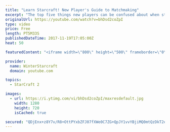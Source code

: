 ```yaml
---
title: "Learn Starcraft! New Player's Guide to Matchmaking"
excerpt: "The top five things new players can be confused about when starting off playing Starcraft 2!"
originalUrl: https://youtube.com/watch?v=bhDsd2coZpI
type: video
price: Free
length: PT5M33S
publishedDateTime: 2017-11-19T17:05:00Z
heat: 50

featuredContent: "<iframe width=\"800\" height=\"500\" frameborder=\"0\" src=\"https://www.youtube.com/embed/bhDsd2coZpI\" allow=\"accelerometer; autoplay; encrypted-media; gyroscope; picture-in-picture\" allowfullscreen></iframe>"

provider:
  name: WinterStarcraft
  domain: youtube.com

topics:
  - StarCraft 2

images:
  - url: https://i.ytimg.com/vi/bhDsd2coZpI/maxresdefault.jpg
    width: 1280
    height: 720
    isCached: true

secured: "QDjEnx+z8Y7v/R8+OttPYxbZFJ07fXWe0C7ZG+QpJY1vvYBjiMQ0mtQzDkT2eWqNl6qLJbk7sSTDWN/GlvVldCH/doCgsb/i/+gVa0OmH259X2VKVUiy+9Pdp9uWAFykJkcv6/bQBHM3118tBRwIkcyaHuuEIpa0yGLplTu3Ri+0kz4qwMDeb2HVR/6Y5UHZPWewFsSJSXYjItoLU3GgmRaBct71nB/gEWB9PDqJpjvd50zW1V1UAOg8nr0VfsGmbWoircxmjO0TfOVsWwmtAaY99M3ecZJL12Lvw4ZiDnyyhvADQyTqOFqEnTZ5NDNauzuzZi2gvSQZB3rro5j3cOS6wxDoZk9y3t3evaBv/P+klUIasNF8SPy094WCS3DdVQlGhn663d7gH657tVENO5FdzWkBR/vHlWgfp+tGKyU=;zrZYovcVyZEmeuX0b6tUsw=="
---
```


